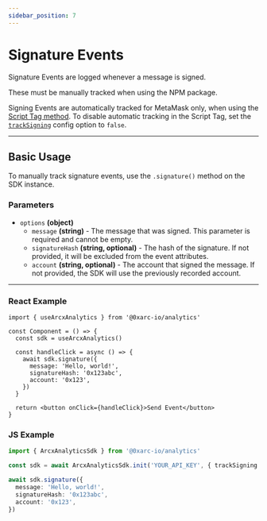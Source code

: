 ```yaml
---
sidebar_position: 7
---
```


# Signature Events

Signature Events are logged whenever a message is signed.

These must be manually tracked when using the NPM package.

Signing Events are automatically tracked for MetaMask only, when using the [Script Tag method](/installation/installation-script). To disable automatic tracking in the Script Tag, set the [`trackSigning`](/guides/automatic#configuration-options) config option to `false`.

---

## Basic Usage

To manually track signature events, use the `.signature()` method on the SDK instance.

### Parameters

- `options` **(object)**
  - `message` **(string)** - The message that was signed. This parameter is required and cannot be empty.
  - `signatureHash` **(string, optional)** - The hash of the signature. If not provided, it will be excluded from the event attributes.
  - `account` **(string, optional)** - The account that signed the message. If not provided, the SDK will use the previously recorded account.

---

### React Example

```tsx
import { useArcxAnalytics } from '@0xarc-io/analytics'

const Component = () => {
  const sdk = useArcxAnalytics()

  const handleClick = async () => {
    await sdk.signature({
      message: 'Hello, world!',
      signatureHash: '0x123abc',
      account: '0x123',
    })
  }

  return <button onClick={handleClick}>Send Event</button>
}
```

### JS Example

```ts
import { ArcxAnalyticsSdk } from '@0xarc-io/analytics'

const sdk = await ArcxAnalyticsSdk.init('YOUR_API_KEY', { trackSigning: false })

await sdk.signature({
  message: 'Hello, world!',
  signatureHash: '0x123abc',
  account: '0x123',
})
```
